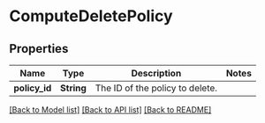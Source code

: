 # ComputeDeletePolicy

## Properties

Name | Type | Description | Notes
------------ | ------------- | ------------- | -------------
**policy_id** | **String** | The ID of the policy to delete. | 

[[Back to Model list]](../README.md#documentation-for-models) [[Back to API list]](../README.md#documentation-for-api-endpoints) [[Back to README]](../README.md)


